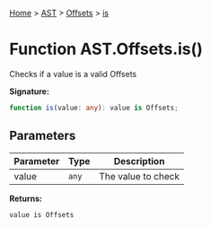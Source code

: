 [Home](../../../../../index.md) &gt; [AST](../../../../ast.md) &gt; [Offsets](../../offsets.md) &gt; [is](./is_1.md)

# Function AST.Offsets.is()

Checks if a value is a valid Offsets

<b>Signature:</b>

```typescript
function is(value: any): value is Offsets;
```

## Parameters

|  Parameter | Type | Description |
|  --- | --- | --- |
|  value | `any` | The value to check |

<b>Returns:</b>

`value is Offsets`

